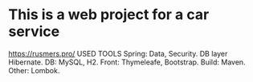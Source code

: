# This is a web project for a car service 
https://rusmers.pro/ USED TOOLS Spring: Data, Security. DB layer Hibernate. DB: MySQL, H2. Front: Thymeleafe, Bootstrap. Build: Maven. Other: Lombok.  
